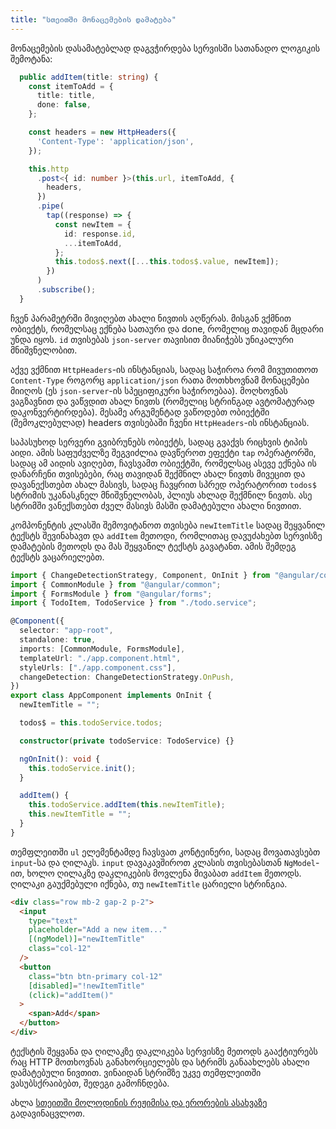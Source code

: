 ```yaml
---
title: "სთეითში მონაცემების დამატება"
---
```


მონაცემების დასამატებლად დაგვჭირდება სერვისში სათანადო ლოგიკის შემოტანა:

```ts
  public addItem(title: string) {
    const itemToAdd = {
      title: title,
      done: false,
    };

    const headers = new HttpHeaders({
      'Content-Type': 'application/json',
    });

    this.http
      .post<{ id: number }>(this.url, itemToAdd, {
        headers,
      })
      .pipe(
        tap((response) => {
          const newItem = {
            id: response.id,
            ...itemToAdd,
          };
          this.todos$.next([...this.todos$.value, newItem]);
        })
      )
      .subscribe();
  }
```

ჩვენ პარამეტრში მივიღებთ ახალი ნივთის აღწერას. მისგან ვქმნით ობიექტს,
რომელსაც ექნება სათაური და done, რომელიც თავიდან მცდარი უნდა იყოს.
`id` თვისებას `json-server` თავისით მიანიჭებს უნიკალური მნიშვნელობით.

აქვე ვქმნით `HttpHeaders`-ის ინსტანციას, სადაც საჭიროა რომ მივუთითოთ
`Content-Type` როგორც `application/json` რათა მოთხხოვნამ მონაცემები
მიიღოს (ეს `json-server`-ის სპეციფიკური საჭიროებაა). მოღხოვნას ვაგზავნით
და ვაწვდით ახალ ნივთს (რომელიც სტრინგად ავტომატურად დაკონვერტირდება).
მესამე არგუმენტად ვაწოდებთ ობიექტში (შემოკლებულად) headers თვისებაში ჩვენი
`HttpHeaders`-ის ინსტანციას.

საპასუხოდ სერვერი გვიბრუნებს ობიექტს, სადაც გვაქვს რიცხვის ტიპის აიდი.
ამის საფუძველზე შეგვიძლია დავწეროთ ეფექტი `tap` ოპერატორში, სადაც
ამ აიდის ავიღებთ, ჩავსვამთ ობიექტში, რომელსაც ასევე ექნება ის დანარჩენი
თვისებები, რაც თავიდან შექმნილ ახალ ნივთს მივეცით და დავანექსთებთ
ახალ მასივს, სადაც ჩავყრით სპრედ ოპერატორით `todos$` სტრიმის უკანასკნელ
მნიშვნელობას, პლიუს ახლად შექმნილ ნივთს. ასე სტრიმში ვანექსთებთ ძველ
მასივს მასში დამატებული ახალი ნივთით.

კომპონენტის კლასში შემოვიტანოთ თვისება `newItemTitle` სადაც შეყვანილ ტექსტს
შევინახავთ და `addItem` მეთოდი, რომლითაც დავუძახებთ სერვისზე დამატების მეთოდს
და მას შეყვანილ ტექსტს გავატანთ. ამის შემდეგ ტექსტს ვაცარიელებთ.

```ts
import { ChangeDetectionStrategy, Component, OnInit } from "@angular/core";
import { CommonModule } from "@angular/common";
import { FormsModule } from "@angular/forms";
import { TodoItem, TodoService } from "./todo.service";

@Component({
  selector: "app-root",
  standalone: true,
  imports: [CommonModule, FormsModule],
  templateUrl: "./app.component.html",
  styleUrls: ["./app.component.css"],
  changeDetection: ChangeDetectionStrategy.OnPush,
})
export class AppComponent implements OnInit {
  newItemTitle = "";

  todos$ = this.todoService.todos;

  constructor(private todoService: TodoService) {}

  ngOnInit(): void {
    this.todoService.init();
  }

  addItem() {
    this.todoService.addItem(this.newItemTitle);
    this.newItemTitle = "";
  }
}
```

თემფლეითში `ul` ელემენტამდე ჩავსვათ კონტეინერი, სადაც მოვათავსებთ `input`-სა
და ღილაკს. `input` დავაკავშიროთ კლასის თვისებასთან `NgModel`-ით, ხოლო ღილაკზე
დაკლიკების მოვლენა მივაბათ `addItem` მეთოდს. ღილაკი გაუქმებული იქნება, თუ
`newItemTitle` ცარიელი სტრინგია.

```html
<div class="row mb-2 gap-2 p-2">
  <input
    type="text"
    placeholder="Add a new item..."
    [(ngModel)]="newItemTitle"
    class="col-12"
  />
  <button
    class="btn btn-primary col-12"
    [disabled]="!newItemTitle"
    (click)="addItem()"
  >
    <span>Add</span>
  </button>
</div>
```

ტექსტის შეყვანა და ღილაკზე დაკლიკება სერვისზე მეთოდს გააქტიურებს რაც HTTP
მოთხოვნას განახორციელებს და სტრიმს განაახლებს ახალი დამატებული ნივთით.
ვინაიდან სტრიმზე უკვე თემფლეითში ვასუბსქრაიბებთ, შედეგი გამოჩნდება.

ახლა [სთეითში მოლოდინის რეჟიმისა და ერორების ასახვაზე](./loading-state-and-error.html) გადავინაცვლოთ.
